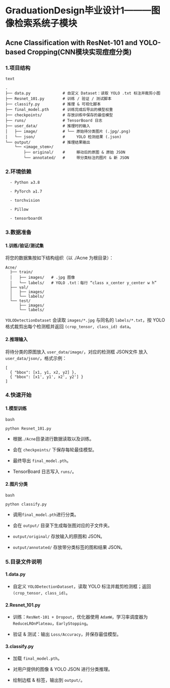 # GraduationDesign毕业设计1———图像检索系统子模块
## Acne Classification with ResNet-101 and YOLO-based Cropping(CNN模块实现痘痘分类)

### 1.项目结构
`text`
```
.
├── data.py              # 自定义 Dataset：读取 YOLO .txt 标注并裁剪小图
├── Resnet_101.py        # 训练 / 验证 / 测试脚本
├── classify.py          # 推理 & 可视化脚本
├── final_model.pth      # 训练完成后导出的模型权重
├── checkpoints/         # 存放训练中保存的最佳模型
├── runs/                # TensorBoard 日志
├── user_data/           # 推理时的输入  
│   ├── image/           # └── 原始待分类图片 (.jpg/.png)  
│   └── json/            #     YOLO 检测结果 (.json)  
└── output/              # 推理结果输出  
    └── <image_stem>/    
        ├── original/    #     移动后的原图 & 原始 JSON  
        └── annotated/   #     带分类标注的图片 & 新 JSON  
```

### 2.环境依赖
```
  - Python ≥3.8
  
  - PyTorch ≥1.7
  
  - torchvision
  
  - Pillow
  
  - tensorboardX
```

### 3.数据准备
####  1.训练/验证/测试集
将您的数据集按如下结构组织（以 ./Acne 为根目录）：

```
Acne/
  ├── train/
  │   ├── images/   # .jpg 图像
  │   └── labels/   # YOLO .txt：每行 “class x_center y_center w h”
  ├── val/
  │   ├── images/
  │   └── labels/
  └── test/
      ├── images/
      └── labels/
```

`YOLODetectionDataset` 会读取 `images/*.jpg` 与同名的 `labels/*.txt`，按 YOLO 格式裁剪出每个检测框并返回 `(crop_tensor, class_id) ​data`。

####  2.推理输入
将待分类的原图放入 `user_data/image/`，对应的检测框 JSON文件 放入 `user_data/json/`，格式示例：
```
[
  { "bbox": [x1, y1, x2, y2] },
  { "bbox": [x1', y1', x2', y2'] }
]
```

### 4.快速开始
#### 1.模型训练
`bash`
```
python Resnet_101.py
```
- 根据`./Acne`目录进行数据读取以及训练。
  
- 会在 `checkpoints/` 下保存每轮最佳模型。

- 最终导出 `final_model.pth`。

- TensorBoard 日志写入 `runs/`。

#### 2.图片分类

`bash`

```
python classify.py
```


- 调用`final_model.pth`进行分类。

- 会在 `output/` 目录下生成每张图对应的子文件夹。

- `output/original/` 存放输入的原图和 JSON。

- `output/annotated/` 存放带分类标签的图和结果 JSON。


### 5.目录文件说明
#### 1.data.py
- 自定义 `YOLODetectionDataset`，读取 YOLO 标注并裁剪检测框；返回 `(crop_tensor, class_id)`。

#### 2.Resnet_101.py

- 训练：`ResNet-101 + Dropout`，优化器使用 `AdamW`，学习率调度器为 `ReduceLROnPlateau`，`EarlyStopping`。

- 验证 & 测试：输出 `Loss/Accuracy`，并保存最佳模型。

#### 3.classify.py

- 加载 `final_model.pth`。

- 对用户提供的图像 & YOLO JSON 进行分类推理。

- 绘制边框 & 标签，输出到 `output/`。


























